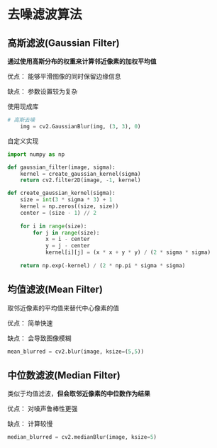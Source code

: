 # 去噪滤波算法

## 高斯滤波(Gaussian Filter)

**通过使用高斯分布的权重来计算邻近像素的加权平均值**

优点： 能够平滑图像的同时保留边缘信息

缺点： 参数设置较为复杂

使用现成库

```python
# 高斯去噪
    img = cv2.GaussianBlur(img, (3, 3), 0)
```

自定义实现

```python
import numpy as np

def gaussian_filter(image, sigma):
    kernel = create_gaussian_kernel(sigma)
    return cv2.filter2D(image, -1, kernel)

def create_gaussian_kernel(sigma):
    size = int(3 * sigma * 3) + 1
    kernel = np.zeros((size, size))
    center = (size - 1) // 2
    
    for i in range(size):
        for j in range(size):
            x = i - center
            y = j - center
            kernel[i][j] = (x * x + y * y) / (2 * sigma * sigma)
    
    return np.exp(-kernel) / (2 * np.pi * sigma * sigma)

```



## 均值滤波(Mean Filter)

取邻近像素的平均值来替代中心像素的值

优点： 简单快速

缺点： 会导致图像模糊

```python
mean_blurred = cv2.blur(image, ksize=(5,5))
```



## 中位数滤波(Median Filter)

类似于均值滤波，**但会取邻近像素的中位数作为结果**

优点： 对噪声鲁棒性更强

缺点： 计算较慢

```python
median_blurred = cv2.medianBlur(image, ksize=5)
```

